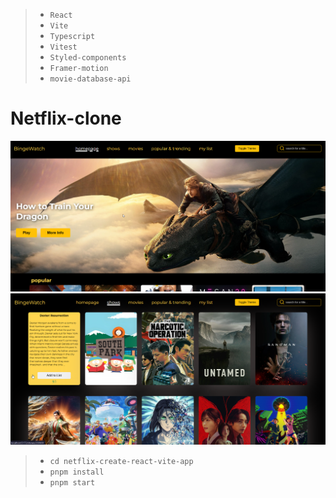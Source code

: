 > - `React`
> - `Vite`
> - `Typescript`
> - `Vitest`
> - `Styled-components`
> - `Framer-motion`
> - `movie-database-api`

# Netflix-clone

![alt text](image.png)
![alt text](image-1.png)

> - `cd netflix-create-react-vite-app`
> - `pnpm install`
> - `pnpm start`
